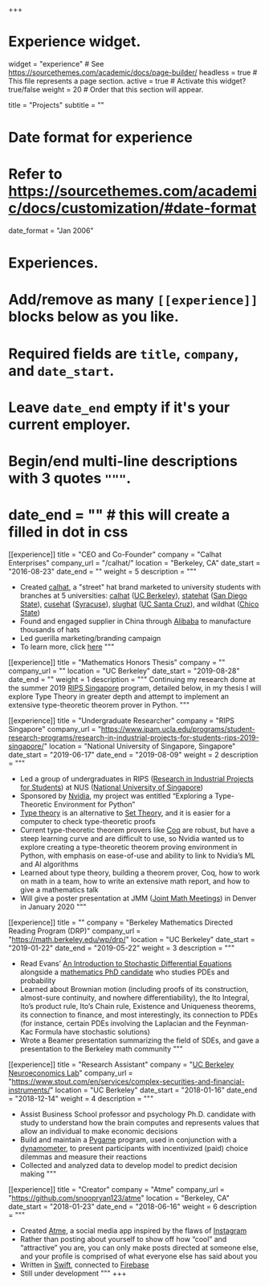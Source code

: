 +++
# Experience widget.
widget = "experience"  # See https://sourcethemes.com/academic/docs/page-builder/
headless = true  # This file represents a page section.
active = true  # Activate this widget? true/false
weight = 20  # Order that this section will appear.

title = "Projects"
subtitle = ""

# Date format for experience
#   Refer to https://sourcethemes.com/academic/docs/customization/#date-format
date_format = "Jan 2006"

# Experiences.
#   Add/remove as many `[[experience]]` blocks below as you like.
#   Required fields are `title`, `company`, and `date_start`.
#   Leave `date_end` empty if it's your current employer.
#   Begin/end multi-line descriptions with 3 quotes `"""`.
#   date_end = ""  # this will create a filled in dot in css

[[experience]]
  title = "CEO and Co-Founder"
  company = "Calhat Enterprises"
  company_url = "/calhat/"
  location = "Berkeley, CA"
  date_start = "2016-08-23"
  date_end = ""
  weight = 5
  description = """
* Created [calhat](/calhat/), a "street" hat brand marketed to university students with branches at 5 universities: [calhat](https://www.instagram.com/officialcalhat/) ([UC Berkeley](https://www.berkeley.edu)), [statehat](https://www.instagram.com/statehat/) ([San Diego State](https://www.sdsu.edu)), [cusehat](https://www.instagram.com/cusehat/) ([Syracuse](https://www.syracuse.edu)), [slughat](https://www.instagram.com/slughat/) ([UC Santa Cruz](https://www.ucsc.edu)), and wildhat ([Chico State](https://www.csuchico.edu))
* Found and engaged supplier in China through [Alibaba](https://www.alibaba.com) to manufacture thousands of hats
* Led guerilla marketing/branding campaign
* To learn more, click [here](/calhat/)
  """
  
[[experience]]
  title = "Mathematics Honors Thesis"
  company = ""
  company_url = ""
  location = "UC Berkeley"
  date_start = "2019-08-28"
  date_end = ""
  weight = 1
  description = """
  Continuing my research done at the summer 2019 [RIPS Singapore](https://www.ipam.ucla.edu/programs/student-research-programs/research-in-industrial-projects-for-students-rips-2019-singapore/) program, detailed below, in my thesis I will explore Type Theory in greater depth and attempt to implement an extensive type-theoretic theorem prover in Python.
  """
  
[[experience]]
  title = "Undergraduate Researcher"
  company = "RIPS Singapore"
  company_url = "https://www.ipam.ucla.edu/programs/student-research-programs/research-in-industrial-projects-for-students-rips-2019-singapore/"
  location = "National University of Singapore, Singapore"
  date_start = "2019-06-17"
  date_end = "2019-08-09"
  weight = 2
  description = """
* Led a group of undergraduates in RIPS ([Research in Industrial Projects for Students](https://www.ipam.ucla.edu/programs/student-research-programs/research-in-industrial-projects-for-students-rips-2019-singapore/)) at NUS ([National University of Singapore](https://ims.nus.edu.sg))
* Sponsored by [Nvidia](https://www.nvidia.com/en-us/), my project was entitled “Exploring a Type-Theoretic Environment for Python”
* [Type theory](https://en.wikipedia.org/wiki/Type_theory) is an alternative to [Set Theory](https://en.wikipedia.org/wiki/Set_theory), and it is easier for a computer to check type-theoretic proofs
* Current type-theoretic theorem provers like [Coq](https://coq.inria.fr) are robust, but have a steep learning curve and are difficult to use, so Nvidia wanted us to explore creating a type-theoretic theorem proving environment in Python, with emphasis on ease-of-use and ability to link to Nvidia’s ML and AI algorithms
* Learned about type theory, building a theorem prover, Coq, how to work on math in a team, how to write an extensive math report, and how to give a mathematics talk
* Will give a poster presentation at JMM ([Joint Math Meetings](http://jointmathematicsmeetings.org)) in Denver in
January 2020
  """
  
[[experience]]
  title = ""
  company = "Berkeley Mathematics Directed Reading Program (DRP)"
  company_url = "https://math.berkeley.edu/wp/drp/"
  location = "UC Berkeley"
  date_start = "2019-01-22"
  date_end = "2019-05-22"
  weight = 3
  description = """
* Read Evans’ [An Introduction to Stochastic Differential Equations](http://ft-sipil.unila.ac.id/dbooks/AN%20INTRODUCTION%20TO%20STOCHASTIC%20DIFFERENTIAL%20EQUATIONS%20VERSION%201.2.pdf) alongside a [mathematics PhD candidate](https://math.berkeley.edu/people/grad/hong-suh) who studies PDEs and probability
* Learned about Brownian motion (including proofs of its construction, almost-sure continuity, and nowhere differentiability), the Ito Integral, Ito’s product rule, Ito’s Chain rule, Existence and Uniqueness theorems, its connection to finance, and most interestingly, its connection to PDEs (for instance, certain PDEs involving the Laplacian and the Feynman-Kac Formula have stochastic solutions)
* Wrote a Beamer presentation summarizing the field of SDEs, and gave a presentation to the
Berkeley math community
  """
  
[[experience]]
  title = "Research Assistant"
  company = "[UC Berkeley Neuroeconomics Lab](http://neuroecon.berkeley.edu)"
  company_url = "https://www.stout.com/en/services/complex-securities-and-financial-instruments/"
  location = "UC Berkeley"
  date_start = "2018-01-16"
  date_end = "2018-12-14"
  weight = 4
  description = """
* Assist Business School professor and psychology Ph.D. candidate with study to understand how the brain computes and represents values that allow an individual to make economic decisions
* Build and maintain a [Pygame](https://www.pygame.org/news) program, used in conjunction with a [dynamometer](https://en.wikipedia.org/wiki/Dynamometer), to present
participants with incentivized (paid) choice dilemmas and measure their reactions
* Collected and analyzed data to develop model to predict decision making
  """

[[experience]]
  title = "Creator"
  company = "Atme"
  company_url = "https://github.com/snoopryan123/atme"
  location = "Berkeley, CA"
  date_start = "2018-01-23"
  date_end = "2018-06-16"
  weight = 6
  description = """
* Created [Atme](https://github.com/snoopryan123/atme), a social media app inspired by the flaws of [Instagram](https://www.instagram.com)
* Rather than posting about yourself to show off how “cool” and “attractive” you are, you can only
make posts directed at someone else, and your profile is comprised of what everyone else has said
about you
* Written in [Swift](https://developer.apple.com/swift/), connected to [Firebase](https://firebase.google.com)
* Still under development
  """
+++
